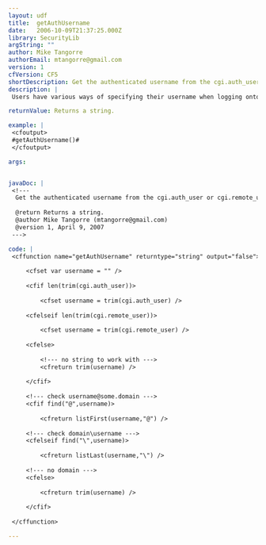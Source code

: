 ```yaml
---
layout: udf
title:  getAuthUsername
date:   2006-10-09T21:37:25.000Z
library: SecurityLib
argString: ""
author: Mike Tangorre
authorEmail: mtangorre@gmail.com
version: 1
cfVersion: CF5
shortDescription: Get the authenticated username from the cgi.auth_user or cgi.remote_user without the domain information.
description: |
 Users have various ways of specifying their username when logging onto a network. The formats can be: username@some.domain, domain\username, or even just username. This function returns the username portion of the cgi.auth_user or cgi.remote_user variables. If neither cgi variable contains a value, an empty string is returned.

returnValue: Returns a string.

example: |
 <cfoutput>
 #getAuthUsername()#
 </cfoutput>

args:


javaDoc: |
 <!---
  Get the authenticated username from the cgi.auth_user or cgi.remote_user without the domain information.
  
  @return Returns a string. 
  @author Mike Tangorre (mtangorre@gmail.com) 
  @version 1, April 9, 2007 
 --->

code: |
 <cffunction name="getAuthUsername" returntype="string" output="false">
     
     <cfset var username = "" />
     
     <cfif len(trim(cgi.auth_user))>
     
         <cfset username = trim(cgi.auth_user) />
     
     <cfelseif len(trim(cgi.remote_user))>
     
         <cfset username = trim(cgi.remote_user) />
     
     <cfelse>
     
         <!--- no string to work with --->
         <cfreturn trim(username) />
     
     </cfif>
     
     <!--- check username@some.domain --->
     <cfif find("@",username)>
     
         <cfreturn listFirst(username,"@") />
     
     <!--- check domain\username --->
     <cfelseif find("\",username)>
     
         <cfreturn listLast(username,"\") />
     
     <!--- no domain --->
     <cfelse>
     
         <cfreturn trim(username) />
     
     </cfif>
     
 </cffunction>

---
```


